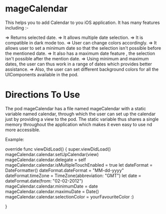 # mageCalendar
This helps you to add Calendar to you iOS application.
   It has many features including :-
   
   =>  Returns selected date.
   =>  It allows multiple date selection.
   =>  It is compatible in dark mode too.
   =>  User can change colors accordingly.
   =>  It allows user to set a minimum date so that the selection isn't possible before the mentioned date.
   =>  It also has a maximum date feature , the selection isn't possible after the mention date.
   => Using minimum and maximum dates, the user can thus work in a range of dates which provides better assistance.
   => Also, the user can set different background colors for all the UIComponents available in the pod.

# Directions To Use 

The pod mageCalendar has a file named mageCalendar with a static variable named calendar, through which the user can set up the calendar just by providing a view to the pod. The static variable thus shares a single memory throughout the application which makes it even easy to use nd more accessible.

Example:

override func viewDidLoad() { 
  super.viewDidLoad()
 mageCalendar.calendar.setUpCalendar(view)
 mageCalendar.calendar.delegate = self
 mageCalendar.calendar.isMultipleTouchEnabled = true
 let dateFormat = DateFormatter()
 dateFormat.dateFormat = "MM-dd-yyyy"
 dateFormat.timeZone = TimeZone(abbreviation: "GMT")
 let date = dateFormat.date(from: "02-02-2012")
 mageCalendar.calendar.minimumDate = date
 mageCalendar.calendar.maximuDate = Date()
 mageCalendar.calendar.selectionColor = yourFavouriteColor :)
  
}

